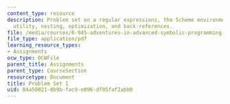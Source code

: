 ```yaml
---
content_type: resource
description: Problem set on a regular expressions, the Scheme environment, the grep
  utility, nesting, optimization, and back-references.
file: /media/courses/6-945-adventures-in-advanced-symbolic-programming-spring-2009/84a500218b9bfac9e096df05faf2abb0_MIT6_945s09_assn01.pdf
file_type: application/pdf
learning_resource_types:
- Assignments
ocw_type: OCWFile
parent_title: Assignments
parent_type: CourseSection
resourcetype: Document
title: Problem Set 1
uid: 84a50021-8b9b-fac9-e096-df05faf2abb0
---
```

